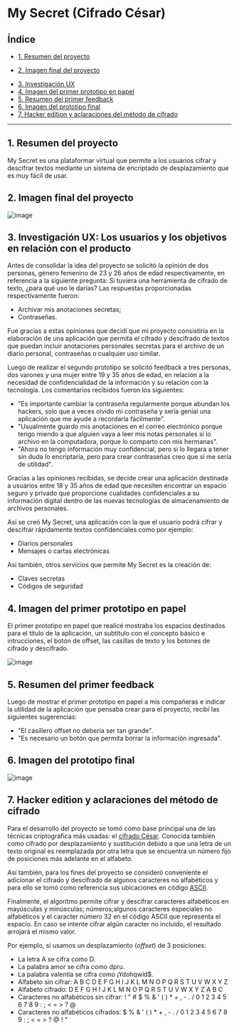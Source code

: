 <!-- # Diario personal virtual-->

# My Secret (Cifrado César)

## Índice
 
* [1. Resumen del proyecto](#1-resumen-del-proyecto)
+ [2. Imagen final del proyecto](#2-imagen-final-del-proyecto)
* [3. Investigación UX](#3-investigacion-ux)
* [4. Imagen del primer prototipo en papel](#4-imagen-del-primer-prototipo-en-papel)
* [5. Resumen del primer feedback](#5-resumen-del-primer-feedback)
* [6. Imagen del prototipo final](#6-imagen-del-prototipo-final)
* [7. Hacker edition y aclaraciones del método de cifrado](#7-hacker-edition-y-aclaraciones-del-metodo-cifrado)

***

## 1. Resumen del proyecto

My Secret es una plataformar virtual que permite a los usuarios cifrar y descifrar textos mediante un sistema de encriptado de desplazamiento que es muy fácil de usar. 

## 2. Imagen final del proyecto
![image](https://user-images.githubusercontent.com/60791638/75128399-e7f41080-5691-11ea-8485-760b4763475f.png)


## 3. Investigación UX: Los usuarios y los objetivos en relación con el producto

Antes de consolidar la idea del proyecto se solicitó la opinión de dos personas, género femenino de 23 y 26 años de edad respectivamente, en referencia a la siguiente pregunta: Si tuviera una herramienta de cifrado de texto, ¿para qué uso le darías? Las respuestas proporcionadas respectivamente fueron: 
- Archivar mis anotaciones secretas;
- Contraseñas.

Fue gracias a estas opiniones que decidí que mi proyecto consistiría en la elaboración de una aplicación que permita el cifrado y descifrado de textos que puedan incluir anotaciones personales secretas para el archivo de un diario personal, contraseñas o cualquier uso similar. 

Luego de realizar el segundo prototipo se solicitó feedback a tres personas, dos varones y una mujer entre 19 y 35 años de edad, en relación a la necesidad de confidencialidad de la información y su relación con la tecnología. Los comentarios recibidos fueron los siguientes:
- "Es importante cambiar la contraseña regularmente porque abundan los hackers, solo que a veces olvido mi contraseña y sería genial una aplicación que me ayude a recordarla fácilmente".
- "Usualmente guardo mis anotaciones en el correo electrónico porque tengo miendo a que alguien vaya a leer mis notas personales si lo archivo en la computadora, porque lo comparto con mis hermanas".
- "Ahora no tengo información muy confidencial, pero si lo llegara a tener sin duda lo encriptaría, pero para crear contraseñas creo que sí me sería de utilidad".

Gracias a las opiniones recibidas, se decide crear una aplicación destinada a usuarios entre 18 y 35 años de edad que necesiten encontrar un espacio seguro y privado que proporcione cualidades confidenciales a su información digital dentro de las nuevas tecnologías de almacenamiento de archivos personales. 

Así se creó My Secret, una aplicación con la que el usuario podrá cifrar y descifrar rápidamente textos confidenciales como por ejemplo:
* Diarios personales
* Mensajes o cartas electrónicas

Así también, otros servicios que permite My Secret es la creación de:
* Claves secretas
* Códigos de seguridad


## 4. Imagen del primer prototipo en papel

El primer prototipo en papel que realicé mostraba los espacios destinados para el título de la aplicación, un subtítulo con el concepto básico e intrucciones, el botón de offset, las casillas de texto y los botones de cifrado y descifrado.

![image](https://user-images.githubusercontent.com/60791638/75125304-795b8680-5682-11ea-88f0-be84a92fb7fa.png)


## 5. Resumen del primer feedback

Luego de mostrar el primer prototipo en papel a mis compañeras e indicar la utilidad de la aplicación que pensaba crear para el proyecto, recibí las siguientes sugerencias:
- "El casillero offset no debería ser tan grande".
- "Es necesario un botón que permita borrar la información ingresada". 


## 6. Imagen del prototipo final

![image](https://user-images.githubusercontent.com/60791638/75126648-f4c03680-5688-11ea-9fab-e953c0f3584a.png)


## 7. Hacker edition y aclaraciones del método de cifrado

Para el desarrollo del proyecto se tomó como base principal una de las técnicas criptográfica más usadas: el [cifrado César](https://en.wikipedia.org/wiki/Caesar_cipher). Conocida también como cifrado por desplazamiento y sustitución debido a que una letra de un texto original es reemplazada por otra letra que se encuentra un número fijo de posiciones más adelante en el alfabeto. 

Así también, para los fines del proyecto se consideró conveniente el adicionar el cifrado y descifrado de algunos caracteres no alfabéticos y para ello se tomó como referencia sus ubicaciones en código [ASCII](https://elcodigoascii.com.ar/). 

Finalmente, el algoritmo permite cifrar y descifrar caracteres alfabéticos en mayúsculas y minúsculas; números;algunos caracteres especiales no alfabéticos y el caracter número 32 en el código ASCII que representa el espacio. En caso se intente cifrar algún caracter no incluido, el resultado arrojará el mismo valor.

Por ejemplo, si usamos un desplazamiento (_offset_) de 3 posiciones:

* La letra A se cifra como D.
* La palabra amor se cifra como dpru.
* La palabra valentía se cifra como ¡Ydohqwíd$.
* Alfabeto sin cifrar: A B C D E F G H I J K L M N O P Q R S T U V W X Y Z
* Alfabeto cifrado: D E F G H I J K L M N O P Q R S T U V W X Y Z A B C
* Caracteres no alfabéticos sin cifrar:  ! " # $ % & ' ( ) * + , - . / 0 1 2 3 4 5 6 7 8 9 : ; < = > ? @
* Caracteres no alfabéticos cifrados:    $ % & ' ( ) * + , - . / 0 1 2 3 4 5 6 7 8 9 : ; < = > ? @   ! "
